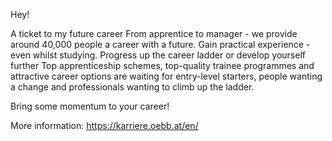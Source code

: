 Hey!

A ticket to my future career
From apprentice to manager - we provide around 40,000 people a career with a future. Gain practical experience - even whilst studying. 
Progress up the career ladder or develop yourself further Top apprenticeship schemes, top-quality trainee programmes and attractive career options are waiting for 
entry-level starters, people wanting a change and professionals wanting to climb up the ladder.

Bring some momentum to your career!

More information: https://karriere.oebb.at/en/

